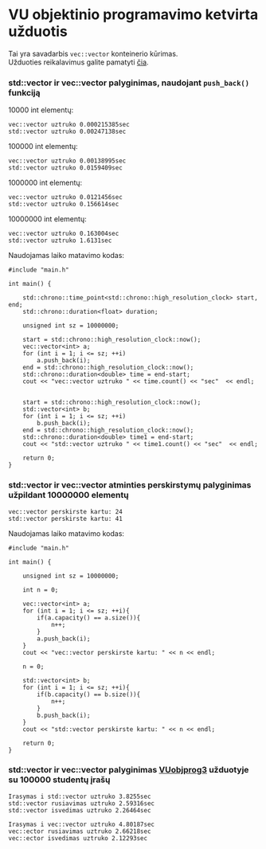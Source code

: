 # VU objektinio programavimo ketvirta užduotis

Tai yra savadarbis `vec::vector` konteinerio kūrimas.  
Užduoties reikalavimus galite pamatyti [čia](https://github.com/objprog/paskaitos2019/wiki/4-oji-u%C5%BEduotis).  

### std::vector ir vec::vector palyginimas, naudojant `push_back()` funkciją
10000 int elementų:
```
vec::vector uztruko 0.000215385sec
std::vector uztruko 0.00247138sec
```
100000 int elementų:
```
vec::vector uztruko 0.00138995sec
std::vector uztruko 0.0159409sec
```
1000000 int elementų:
```
vec::vector uztruko 0.0121456sec
std::vector uztruko 0.156614sec
```
10000000 int elementų:
```
vec::vector uztruko 0.163004sec
std::vector uztruko 1.6131sec
```
Naudojamas laiko matavimo kodas:
```
#include "main.h"

int main() {

    std::chrono::time_point<std::chrono::high_resolution_clock> start, end;
    std::chrono::duration<float> duration;

    unsigned int sz = 10000000;

    start = std::chrono::high_resolution_clock::now();
    vec::vector<int> a;
    for (int i = 1; i <= sz; ++i)
        a.push_back(i);
    end = std::chrono::high_resolution_clock::now();
    std::chrono::duration<double> time = end-start;
    cout << "vec::vector uztruko " << time.count() << "sec"  << endl;
    
    
    start = std::chrono::high_resolution_clock::now();
    std::vector<int> b;
    for (int i = 1; i <= sz; ++i)
        b.push_back(i);
    end = std::chrono::high_resolution_clock::now();
    std::chrono::duration<double> time1 = end-start;
    cout << "std::vector uztruko " << time1.count() << "sec"  << endl;

    return 0;
}
```
### std::vector ir vec::vector atminties perskirstymų palyginimas užpildant 10000000 elementų
```
vec::vector perskirste kartu: 24
std::vector perskirste kartu: 41
```
Naudojamas laiko matavimo kodas:
```
#include "main.h"

int main() {

    unsigned int sz = 10000000;

    int n = 0;

    vec::vector<int> a;
    for (int i = 1; i <= sz; ++i){
        if(a.capacity() == a.size()){
            n++;
        }
        a.push_back(i);
    }
    cout << "vec::vector perskirste kartu: " << n << endl;

    n = 0;

    std::vector<int> b;
    for (int i = 1; i <= sz; ++i){
        if(b.capacity() == b.size()){
            n++;
        }
        b.push_back(i);
    }
    cout << "std::vector perskirste kartu: " << n << endl;

    return 0;
}
```
### std::vector ir vec::vector palyginimas [VUobjprog3](https://github.com/rokas28/VUobjprog3) užduotyje su 100000 studentų įrašų
```
Irasymas i std::vector uztruko 3.8255sec
std::vector rusiavimas uztruko 2.59316sec
std::vector isvedimas uztruko 2.26464sec
```
```
Irasymas i vec::vector uztruko 4.80187sec
vec::ector rusiavimas uztruko 2.66218sec
vec::ector isvedimas uztruko 2.12293sec
```